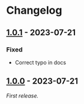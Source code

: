 # Changelog

## [1.0.1] - 2023-07-21

### Fixed

- Correct typo in docs

## [1.0.0] - 2023-07-21

_First release._

[1.0.1]: https://github.com/bojavou/acorn-import-attributes/releases/tag/v1.0.1
[1.0.0]: https://github.com/bojavou/acorn-import-attributes/releases/tag/v1.0.0
